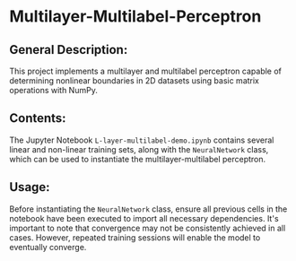 # Multilayer-Multilabel-Perceptron

## General Description:
This project implements a multilayer and multilabel perceptron capable of determining nonlinear boundaries in 2D datasets using basic matrix operations with NumPy.

## Contents:
The Jupyter Notebook `L-layer-multilabel-demo.ipynb` contains several linear and non-linear training sets, along with the `NeuralNetwork` class, which can be used to instantiate the multilayer-multilabel perceptron.

## Usage:
Before instantiating the `NeuralNetwork` class, ensure all previous cells in the notebook have been executed to import all necessary dependencies. It's important to note that convergence may not be consistently achieved in all cases. However, repeated training sessions will enable the model to eventually converge.
